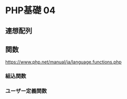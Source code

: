 # PHP基礎 04
## 連想配列
## 関数
https://www.php.net/manual/ja/language.functions.php
### 組込関数
### ユーザー定義関数
